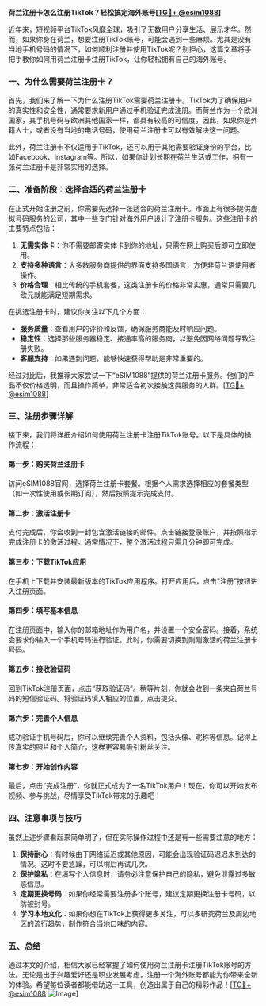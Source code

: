 **荷兰注册卡怎么注册TikTok？轻松搞定海外账号[[TG💪+ @esim1088](https://t.me/s/esim1088)]**

近年来，短视频平台TikTok风靡全球，吸引了无数用户分享生活、展示才华。然而，如果你身在荷兰，想要注册TikTok账号，可能会遇到一些麻烦。尤其是没有当地手机号码的情况下，如何顺利注册并使用TikTok呢？别担心，这篇文章将手把手教你如何用荷兰注册卡注册TikTok，让你轻松拥有自己的海外账号。

### 一、为什么需要荷兰注册卡？

首先，我们来了解一下为什么注册TikTok需要荷兰注册卡。TikTok为了确保用户的真实性和安全性，通常要求新用户通过手机验证完成注册。而荷兰作为一个欧洲国家，其手机号码与欧洲其他国家一样，都具有较高的可信度。因此，如果你是外籍人士，或者没有当地的电话号码，使用荷兰注册卡可以有效解决这一问题。

此外，荷兰注册卡不仅适用于TikTok，还可以用于其他需要验证身份的平台，比如Facebook、Instagram等。所以，如果你计划长期在荷兰生活或工作，拥有一张荷兰注册卡是非常实用的选择。

### 二、准备阶段：选择合适的荷兰注册卡

在正式开始注册之前，你需要先选择一张适合的荷兰注册卡。市面上有很多提供虚拟号码服务的公司，其中一些专门针对海外用户设计了注册卡服务。这些注册卡的主要特点包括：

1. **无需实体卡**：你不需要邮寄实体卡到你的地址，只需在网上购买后即可立即使用。
2. **支持多种语言**：大多数服务商提供的界面支持多国语言，方便非荷兰语使用者操作。
3. **价格合理**：相比传统的手机套餐，这类注册卡的价格非常实惠，通常只需要几欧元就能满足短期需求。

在挑选注册卡时，建议你关注以下几个方面：
- **服务质量**：查看用户的评价和反馈，确保服务商能及时响应问题。
- **稳定性**：选择那些服务器稳定、接通率高的服务商，以避免因网络问题导致注册失败。
- **客服支持**：如果遇到问题，能够快速获得帮助是非常重要的。

经过对比后，我推荐大家尝试一下“eSIM1088”提供的荷兰注册卡服务。他们的产品不仅价格透明，而且操作简单，非常适合初次接触这类服务的人群。[[TG💪+ @esim1088](https://t.me/s/esim1088)]

### 三、注册步骤详解

接下来，我们将详细介绍如何使用荷兰注册卡注册TikTok账号。以下是具体的操作流程：

#### 第一步：购买荷兰注册卡
访问eSIM1088官网，选择荷兰注册卡套餐。根据个人需求选择相应的套餐类型（如一次性使用或长期订阅），然后按照提示完成支付。

#### 第二步：激活注册卡
支付完成后，你会收到一封包含激活链接的邮件。点击链接登录账户，并按照指示完成注册卡的激活过程。通常情况下，整个激活过程只需几分钟即可完成。

#### 第三步：下载TikTok应用
在手机上下载并安装最新版本的TikTok应用程序。打开应用后，点击“注册”按钮进入注册页面。

#### 第四步：填写基本信息
在注册页面中，输入你的邮箱地址作为用户名，并设置一个安全密码。接着，系统会要求你输入一个手机号码进行验证。此时，你需要切换到刚刚激活的荷兰注册卡号码。

#### 第五步：接收验证码
回到TikTok注册页面，点击“获取验证码”。稍等片刻，你就会收到一条来自荷兰号码的短信验证码。将验证码填入相应的位置，点击提交。

#### 第六步：完善个人信息
成功验证手机号码后，你可以继续完善个人资料，包括头像、昵称等信息。记得上传真实的照片和个人简介，这样更容易吸引粉丝关注。

#### 第七步：开始创作内容
最后，点击“完成注册”，你就正式成为了一名TikTok用户！现在，你可以开始发布视频、参与挑战，尽情享受TikTok带来的乐趣吧！

### 四、注意事项与技巧

虽然上述步骤看起来简单明了，但在实际操作过程中还是有一些需要注意的地方：

1. **保持耐心**：有时候由于网络延迟或其他原因，可能会出现验证码迟迟未到达的情况。这时不要急躁，可以稍后再试几次。
2. **保护隐私**：在填写个人信息时，请务必注意保护自己的隐私，避免泄露过多敏感信息。
3. **定期更换号码**：如果你经常需要注册多个账号，建议定期更换注册卡号码，以防被封号。
4. **学习本地文化**：如果你想在TikTok上获得更多关注，可以多研究荷兰及周边地区的流行趋势，制作符合当地口味的内容。

### 五、总结

通过本文的介绍，相信大家已经掌握了如何使用荷兰注册卡注册TikTok账号的方法。无论是出于兴趣爱好还是职业发展考虑，注册一个海外账号都能为你带来全新的体验。希望每位读者都能借助这一工具，创造出属于自己的精彩作品！[[TG💪+ @esim1088](https://t.me/s/esim1088) ![Image](https://i.postimg.cc/4NQfJmqS/Snipaste-2025-05-13-00-14-12.png)]